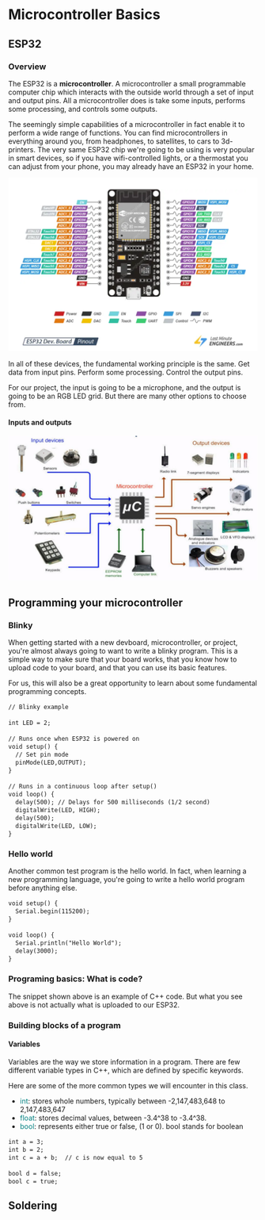 # Microcontroller Basics

## ESP32 
### Overview  

The ESP32 is a **microcontroller**. A microcontroller a small programmable 
computer chip which interacts with the outside world through a set of input 
and output pins. All a microcontroller does is take some inputs, performs 
some processing, and controls some outputs.  

The seemingly simple capabilities of a microcontroller in fact enable it to 
perform a wide range of functions. You can find microcontrollers in 
everything around you, from headphones, to satellites, to cars to 
3d-printers. The very same ESP32 chip we're going to be using is very popular 
in smart devices, so if you have wifi-controlled lights, or a thermostat 
you can adjust from your phone, you may already have an ESP32 in your home. 

![](Photos/esp32_devkit_v1_pinout.png)

In all of these devices, the fundamental working principle is the same. 
Get data from input pins. Perform some processing. Control the output pins. 

For our project, the input is going to be a microphone, and the output is 
going to be an RGB LED grid. But there are many other options to choose 
from.   
  
#### Inputs and outputs
![Inputs and outputs](Photos/inputs_and_outputs.jpg)

## Programming your microcontroller 
### Blinky 
When getting started with a new devboard, microcontroller, or project, you're 
almost always going to want to write a blinky program. This is a simple way 
to make sure that your board works, that you know how to upload code to your
board, and that you can use its basic features. 

For us, this will also be a great opportunity to learn about some fundamental 
programming concepts.  

```
// Blinky example 

int LED = 2; 

// Runs once when ESP32 is powered on 
void setup() {
  // Set pin mode
  pinMode(LED,OUTPUT);
}

// Runs in a continuous loop after setup()
void loop() {
  delay(500); // Delays for 500 milliseconds (1/2 second)
  digitalWrite(LED, HIGH);
  delay(500);
  digitalWrite(LED, LOW);
}

```
### Hello world  
Another common test program is the hello world. In fact, when learning a 
new programming language, you're going to write a hello world program
before anything else. 

```
void setup() {
  Serial.begin(115200); 
}

void loop() {
  Serial.println("Hello World"); 
  delay(3000); 
}

```

### Programing basics: What is code?  
  
The snippet shown above is an example of C++ code. But what you see above 
is not actually what is uploaded to our ESP32. 

### Building blocks of a program
 
#### Variables
Variables are the way we store information in a program. There are few 
different variable types in C++, which are defined by specific keywords.  

Here are some of the more common types we will encounter in this class. 
  
- <span style="color:teal">int</span>: 
stores whole numbers, typically between -2,147,483,648 to 2,147,483,647
- <span style="color:teal">float</span>: 
stores decimal values, between -3.4^38 to -3.4^38. 
- <span style="color:teal">bool</span>: 
represents either true or false, (1 or 0). bool stands for boolean
  
```
int a = 3; 
int b = 2; 
int c = a + b;  // c is now equal to 5

bool d = false; 
bool c = true; 
```


## Soldering

##  